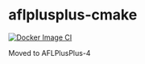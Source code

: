 # aflplusplus-cmake
[![Docker Image CI](https://github.com/vsysoev/aflplusplus-cmake/actions/workflows/docker-image.yml/badge.svg)](https://github.com/vsysoev/aflplusplus-cmake/actions/workflows/docker-image.yml)

Moved to AFLPlusPlus-4
